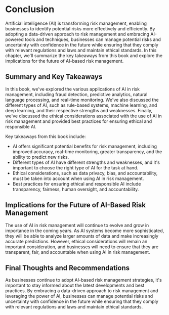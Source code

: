 # Conclusion

Artificial intelligence (AI) is transforming risk management, enabling businesses to identify potential risks more effectively and efficiently. By adopting a data-driven approach to risk management and embracing AI-powered tools and techniques, businesses can manage potential risks and uncertainty with confidence in the future while ensuring that they comply with relevant regulations and laws and maintain ethical standards. In this chapter, we'll summarize the key takeaways from this book and explore the implications for the future of AI-based risk management.

Summary and Key Takeaways
-------------------------

In this book, we've explored the various applications of AI in risk management, including fraud detection, predictive analytics, natural language processing, and real-time monitoring. We've also discussed the different types of AI, such as rule-based systems, machine learning, and deep learning, and their respective strengths and weaknesses. Finally, we've discussed the ethical considerations associated with the use of AI in risk management and provided best practices for ensuring ethical and responsible AI.

Key takeaways from this book include:

* AI offers significant potential benefits for risk management, including improved accuracy, real-time monitoring, greater transparency, and the ability to predict new risks.
* Different types of AI have different strengths and weaknesses, and it's important to choose the right type of AI for the task at hand.
* Ethical considerations, such as data privacy, bias, and accountability, must be taken into account when using AI in risk management.
* Best practices for ensuring ethical and responsible AI include transparency, fairness, human oversight, and accountability.

Implications for the Future of AI-Based Risk Management
-------------------------------------------------------

The use of AI in risk management will continue to evolve and grow in importance in the coming years. As AI systems become more sophisticated, they will be able to analyze larger amounts of data and make increasingly accurate predictions. However, ethical considerations will remain an important consideration, and businesses will need to ensure that they are transparent, fair, and accountable when using AI in risk management.

Final Thoughts and Recommendations
----------------------------------

As businesses continue to adopt AI-based risk management strategies, it's important to stay informed about the latest developments and best practices. By embracing a data-driven approach to risk management and leveraging the power of AI, businesses can manage potential risks and uncertainty with confidence in the future while ensuring that they comply with relevant regulations and laws and maintain ethical standards.